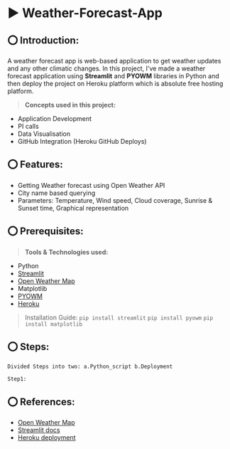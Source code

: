 # ▶️ Weather-Forecast-App
## ⭕ Introduction:
A weather forecast app is web-based application to get weather updates and any other climatic changes.
In this project, I've made a weather forecast application using **Streamlit**  and **PYOWM** libraries in Python and then deploy the project on Heroku platform which is absolute free hosting platform.

>**Concepts used in this project:**
* Application Development
* PI calls
* Data Visualisation
* GitHub Integration (Heroku GitHub Deploys)

## ⭕ Features:
* Getting Weather forecast using Open Weather API
* City name based querying
* Parameters: Temperature, Wind speed, Cloud coverage, Sunrise & Sunset time, Graphical representation

## ⭕ Prerequisites:
>**Tools & Technologies used:**
* Python 
* [Streamlit](https://streamlit.io/)
* [Open Weather Map](https://openweathermap.org/)
* Matplotlib
* [PYOWM]((https://pyowm.readthedocs.io/en/latest/))
* [Heroku](https://www.heroku.com/free)

>Installation Guide:
``
pip install streamlit
`` 
``
pip install pyowm
``
``
pip install matplotlib
``
## ⭕ Steps:
``Divided Steps into two: a.Python_script b.Deployment
``    
```
Step1: 
```
## ⭕ References:
- [Open Weather Map](https://openweathermap.org/)
- [Streamlit docs](https://docs.streamlit.io/en/stable/)
- [Heroku deployment](https://devcenter.heroku.com/categories/deployment)
